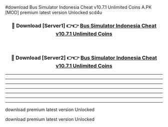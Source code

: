 #download Bus Simulator Indonesia Cheat v10.7.1 Unlimited Coins A.PK [MOD] premium latest version Unlocked scd4u 



<div align="center">
<h3>🔴 Download [Server1] 👉👉 <a href="https://download1apk.web.app/">Bus Simulator Indonesia Cheat v10.7.1 Unlimited Coins</a></h3><br>

<h3>🔴 Download [Server2] 👉👉 <a href="https://download1apk.web.app/">Bus Simulator Indonesia Cheat v10.7.1 Unlimited Coins</a></h3>
</div>





----------------------------------------------------------

----------------------------------------------------------

----------------------------------------------------------

----------------------------------------------------------

----------------------------------------------------------

----------------------------------------------------------

----------------------------------------------------------

download premium latest version Unlocked

download premium latest version Unlocked
